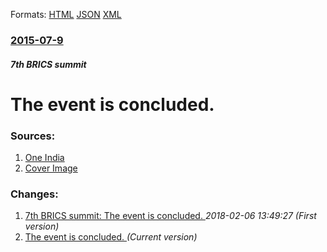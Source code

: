 
Formats: [HTML](/news/2015/07/9/the-event-is-concluded.html)  [JSON](/news/2015/07/9/the-event-is-concluded.json)  [XML](/news/2015/07/9/the-event-is-concluded.xml)  

### [2015-07-9](/news/2015/07/9/index.md)

##### 7th BRICS summit
#  The event is concluded. 




### Sources:

1. [One India](http://www.oneindia.com/feature/in-pics-seventh-brics-summit-ufa-1802316.html)
1. [Cover Image](http://www.oneindia.com/img/2015/07/10-1436504883-brics6.jpg)

### Changes:

1. [7th BRICS summit: The event is concluded. ](/news/2015/07/9/7th-brics-summit-the-event-is-concluded.md) _2018-02-06 13:49:27 (First version)_
1. [ The event is concluded. ](/news/2015/07/9/the-event-is-concluded.md) _(Current version)_
